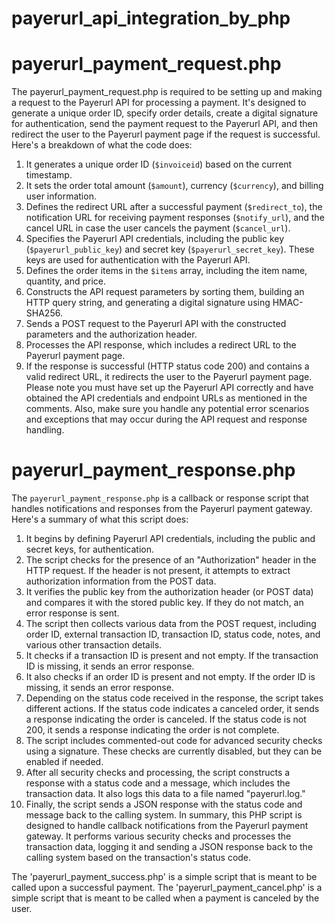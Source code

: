 # payerurl_api_integration_by_php
# payerurl_payment_request.php
The payerurl_payment_request.php is required to be setting up and making a request to the Payerurl API for processing a payment. It's designed to generate a unique order ID, specify order details, create a digital signature for authentication, send the payment request to the Payerurl API, and then redirect the user to the Payerurl payment page if the request is successful.
Here's a breakdown of what the code does:
1. It generates a unique order ID (`$invoiceid`) based on the current timestamp.
2. It sets the order total amount (`$amount`), currency (`$currency`), and billing user information.
3. Defines the redirect URL after a successful payment (`$redirect_to`), the notification URL for receiving payment responses (`$notify_url`), and the cancel URL in case the user cancels the payment (`$cancel_url`).
4. Specifies the Payerurl API credentials, including the public key (`$payerurl_public_key`) and secret key (`$payerurl_secret_key`). These keys are used for authentication with the Payerurl API.
5. Defines the order items in the `$items` array, including the item name, quantity, and price.
6. Constructs the API request parameters by sorting them, building an HTTP query string, and generating a digital signature using HMAC-SHA256.
7. Sends a POST request to the Payerurl API with the constructed parameters and the authorization header.
8. Processes the API response, which includes a redirect URL to the Payerurl payment page.
9. If the response is successful (HTTP status code 200) and contains a valid redirect URL, it redirects the user to the Payerurl payment page.
Please note you must have set up the Payerurl API correctly and have obtained the API credentials and endpoint URLs as mentioned in the comments. Also, make sure you handle any potential error scenarios and exceptions that may occur during the API request and response handling.

# payerurl_payment_response.php
The `payerurl_payment_response.php` is a callback or response script that handles notifications and responses from the Payerurl payment gateway. Here's a summary of what this script does:
1. It begins by defining Payerurl API credentials, including the public and secret keys, for authentication.
2. The script checks for the presence of an "Authorization" header in the HTTP request. If the header is not present, it attempts to extract authorization information from the POST data.
3. It verifies the public key from the authorization header (or POST data) and compares it with the stored public key. If they do not match, an error response is sent.
4. The script then collects various data from the POST request, including order ID, external transaction ID, transaction ID, status code, notes, and various other transaction details.
5. It checks if a transaction ID is present and not empty. If the transaction ID is missing, it sends an error response.
6. It also checks if an order ID is present and not empty. If the order ID is missing, it sends an error response.
7. Depending on the status code received in the response, the script takes different actions. If the status code indicates a canceled order, it sends a response indicating the order is canceled. If the status code is not 200, it sends a response indicating the order is not complete.
8. The script includes commented-out code for advanced security checks using a signature. These checks are currently disabled, but they can be enabled if needed.
9. After all security checks and processing, the script constructs a response with a status code and a message, which includes the transaction data. It also logs this data to a file named "payerurl.log."
10. Finally, the script sends a JSON response with the status code and message back to the calling system.
In summary, this PHP script is designed to handle callback notifications from the Payerurl payment gateway. It performs various security checks and processes the transaction data, logging it and sending a JSON response back to the calling system based on the transaction's status code.

The 'payerurl_payment_success.php' is a simple script that is meant to be called upon a successful payment.
The 'payerurl_payment_cancel.php' is a simple script that is meant to be called when a payment is canceled by the user.
 
